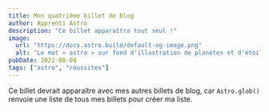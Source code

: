 ```yaml
---
title: Mon quatrième billet de blog
author: Apprenti Astro
description: "Ce billet apparaîtra tout seul !"
image:
  url: "https://docs.astro.build/default-og-image.png"
  alt: "Le mot « astro » sur fond d'illustration de planètes et d'étoiles."
pubDate: 2022-08-08
tags: ["astro", "réussites"]
---
```

Ce billet devrait apparaître avec mes autres billets de blog, car `Astro.glob()` renvoie une liste de tous mes billets pour créer ma liste.